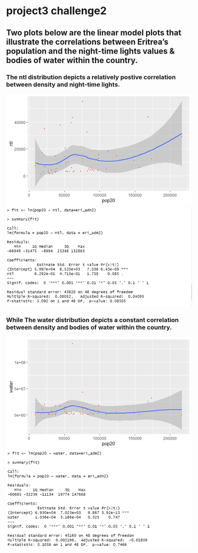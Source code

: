 # project3 challenge2
## Two plots below are the linear model plots that illustrate the correlations between Eritrea’s population and the night-time lights values & bodies of water within the country.
### The ntl distribution depicts a relatively postive correlation between density and night-time lights.  
![](ntl.png)  
![](屏幕截图1.png)
### While The water distribution depicts a constant correlation between density and bodies of water within the country.  
![](water.png)  
![](屏幕截图2.png)
